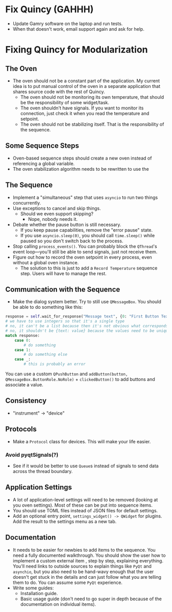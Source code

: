 # Fix Quincy (GAHHH)
- Update Gamry software on the laptop and run tests.
- When that doesn't work, email support again and ask for help.

# Fixing Quincy for Modularization

## The Oven
- The oven should not be a constant part of the application. My current idea is to put manual control of the oven in a separate application that shares source code with the rest of Quincy.
    - The oven should not be monitoring its own temperature, that should be the responsibility of some widget/task.
    - The oven shouldn't have signals. If you want to monitor its connection, just check it when you read the temperature and setpoint.
    - The oven should not be stabilizing itself. That is the responsibility of the sequence.

## Some Sequence Steps
- Oven-based sequence steps should create a new oven instead of referencing a global variable.
- The oven stabilization algorithm needs to be rewritten to use the 

## The Sequence
- Implement a "simultaneous" step that uses `asyncio` to run two things concurrently.
- Use exceptions to cancel and skip things.
    - Should we even support skipping?
        - Nope, nobody needs it.
- Debate whether the pause button is still necessary.
    - If you keep pause capabilities, remove the "error pause" state.
    - If you use `asyncio.sleep(0)`, you should call `time.sleep()` while paused so you don't switch back to the process.
- Stop calling `process_events()`. You can probably block the `QThread`'s event loop—you'll still be able to send signals, just not receive them.
- Figure out how to record the oven setpoint in every process, even without a global oven instance.
    - The solution to this is just to add a `Record Temperature` sequence step. Users will have to manage the rest.

## Communication with the Sequence
- Make the dialog system better. Try to still use `QMessageBox`. You should be able to do something like this:
```python
response = self.wait_for_response("Message text", {0: "First Button Text", 1: "Second Button Text"})
# we have to use integers so that it's a single type
# no, it can't be a list because then it's not obvious what corresponds to what
# no, it shouldn't be {text: value} because the values need to be unique. It doesn't matter if the button text is unique; if it isn't, that's a user error
match response:
    case 0:
        # do something
    case 1:
        # do something else
    case _:
        # this is probably an error
```
You can use a custom `QPushButton` and `addButton(button, QMessageBox.ButtonRole.NoRole)` + `clickedButton()` to add buttons and associate a value.

## Consistency
- "instrument" $\to$ "device"

## Protocols
- Make a `Protocol` class for devices. This will make your life easier.

### Avoid pyqtSignals(?)
- See if it would be better to use `Queue`s instead of signals to send data across the thread boundary.

## Application Settings
- A lot of application-level settings will need to be removed (looking at you oven settings). Most of these can be put into sequence items.
- You should use TOML files instead of JSON files for default settings.
- Add an optional entry point, `settings_widget() -> QWidget` for plugins. Add the result to the settings menu as a new tab.

## Documentation
- It needs to be easier for newbies to add items to the sequence. You need a fully documented walkthrough. You should show the user how to implement a custom external item , step by step, explaining everything. You'll need links to outside sources to explain things like `PyQt` and `asynchio`, but you also need to be hand-wavy enough that the user doesn't get stuck in the details and can just follow what you are telling them to do. You can assume some `PyQt` experience.
- Write some guides:
    - Installation guide.
    - Basic usage guide (don't need to go super in depth because of the documentation on individual items).
